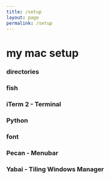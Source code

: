 ```yaml
---
title: /setup
layout: page
permalink: /setup
---
```


# my mac setup

### directories

### fish

### iTerm 2 - Terminal

### Python

### font

### Pecan - Menubar

### Yabai - Tiling Windows Manager
